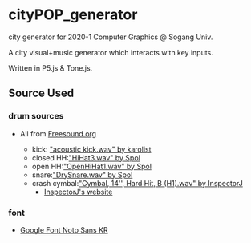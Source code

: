 # cityPOP_generator
city generator for 2020-1 Computer Graphics @ Sogang Univ.

A city visual+music generator which interacts with key inputs.

Written in P5.js & Tone.js.

## Source Used
### drum sources
- All from [Freesound.org](https://freesound.org/browse/)

  - kick: ["acoustic kick.wav" by karolist](https://freesound.org/people/karolist/sounds/371192/)
  - closed HH:["HiHat3.wav" by Spol](https://freesound.org/people/Spol/sounds/78217/)
  - open HH:["OpenHiHat1.wav" by Spol](https://freesound.org/people/Spol/sounds/78223/)
  - snare:["DrySnare.wav" by Spol](https://freesound.org/people/Spol/sounds/78213/)
  - crash cymbal:["Cymbal, 14'', Hard Hit, B (H1).wav" by InspectorJ](https://freesound.org/people/InspectorJ/sounds/410940/) 
    - [InspectorJ's website](https://www.jshaw.co.uk/)
### font
- [Google Font Noto Sans KR](https://fonts.google.com/specimen/Noto+Sans+KR?query=noto+sans&selection.family=Noto+Sans+KR:wght@900&sidebar.open)
